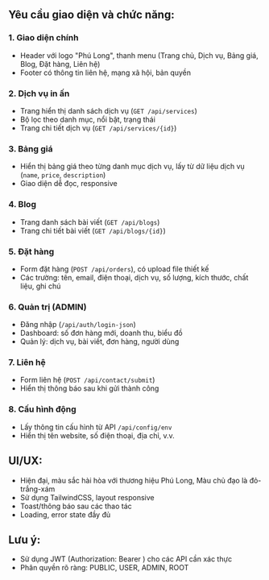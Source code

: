 
## Yêu cầu giao diện và chức năng:

### 1. Giao diện chính
- Header với logo "Phú Long", thanh menu (Trang chủ, Dịch vụ, Bảng giá, Blog, Đặt hàng, Liên hệ)
- Footer có thông tin liên hệ, mạng xã hội, bản quyền

### 2. Dịch vụ in ấn
- Trang hiển thị danh sách dịch vụ (`GET /api/services`)
- Bộ lọc theo danh mục, nổi bật, trạng thái
- Trang chi tiết dịch vụ (`GET /api/services/{id}`)

### 3. Bảng giá
- Hiển thị bảng giá theo từng danh mục dịch vụ, lấy từ dữ liệu dịch vụ (`name`, `price`, `description`)
- Giao diện dễ đọc, responsive

### 4. Blog
- Trang danh sách bài viết (`GET /api/blogs`)
- Trang chi tiết bài viết (`GET /api/blogs/{id}`)

### 5. Đặt hàng
- Form đặt hàng (`POST /api/orders`), có upload file thiết kế
- Các trường: tên, email, điện thoại, dịch vụ, số lượng, kích thước, chất liệu, ghi chú

### 6. Quản trị (ADMIN)
- Đăng nhập (`/api/auth/login-json`)
- Dashboard: số đơn hàng mới, doanh thu, biểu đồ
- Quản lý: dịch vụ, bài viết, đơn hàng, người dùng

### 7. Liên hệ
- Form liên hệ (`POST /api/contact/submit`)
- Hiển thị thông báo sau khi gửi thành công

### 8. Cấu hình động
- Lấy thông tin cấu hình từ API `/api/config/env`
- Hiển thị tên website, số điện thoại, địa chỉ, v.v.

## UI/UX:
- Hiện đại, màu sắc hài hòa với thương hiệu Phú Long, Màu chủ đạo là đỏ-trắng-xám
- Sử dụng TailwindCSS, layout responsive
- Toast/thông báo sau các thao tác
- Loading, error state đầy đủ

## Lưu ý:
- Sử dụng JWT (Authorization: Bearer <token>) cho các API cần xác thực
- Phân quyền rõ ràng: PUBLIC, USER, ADMIN, ROOT
